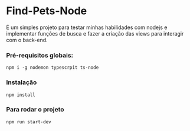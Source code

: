 # Find-Pets-Node
É um simples projeto para testar minhas habilidades com nodejs e implementar funções de busca e fazer a criação das views para interagir com o back-end.
### Pré-requisitos globais:
`npm i -g nodemon typescrpit ts-node`
### Instalação
`npm install`
### Para rodar o projeto
`npm run start-dev`
